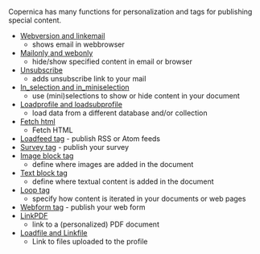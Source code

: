 Copernica has many functions for personalization and tags for publishing
special content.

-   [Webversion and
    linkemail](./link-to-the-webversion-of-your-email.md)
    - shows email in webbrowser
-   [Mailonly and
    webonly](./the-webonly-and-mailonly-functions.md)
    - hide/show specified content in email or browser
-   [Unsubscribe](./the-unsubscribe-function.md)
    - adds unsubscribe link to your mail
-   [In\_selection and
    in\_miniselection](./in-selection-and-in-miniselection.md)
    - use (mini)selections to show or hide content in your document
-   [Loadprofile and
    loadsubprofile](./loadprofile-and-loadsubprofile.md)
    - load data from a different database and/or collection
-   [Fetch html](./the-fetch-function.md)
    - Fetch HTML
-   [Loadfeed
    tag](./the-loadfeed-function.md) -
    publish RSS or Atom feeds
-   [Survey tag](./publish-a-survey.md) -
    publish your survey
-   [Image block
    tag](./the-image-function-for-adding-images-to-your-document.md)
    - define where images are added in the document
-   [Text block
    tag](./the-text-function-for-adding-textual-content-to-your-document.md)
    - define where textual content is added in the document
-   [Loop
    tag](./the-loop-function-to-iterate-content-in-your-email.md)
    - specify how content is iterated in your documents or web pages
-   [Webform
    tag](./publish-your-web-form.md) -
    publish your web form
-   [LinkPDF](./the-linkpdf-function.md)
    - link to a (personalized) PDF document
-   [Loadfile and
    Linkfile](./the-loadfile-and-linkfile-functions.md)
    - Link to files uploaded to the profile

